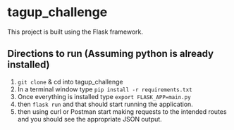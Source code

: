 # tagup_challenge
This project is built using the Flask framework.

## Directions to run (Assuming python is already installed)
1. ```git clone``` & cd into tagup_challenge
2. In a terminal window type ```pip install -r requirements.txt```
3. Once everything is installed type ```export FLASK_APP=main.py```
4. then ```flask run``` and that should start running the application.
5. then using curl or Postman start making requests to the intended routes and you should see the appropriate JSON output.
